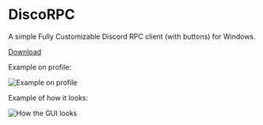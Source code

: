 # DiscoRPC
A simple Fully Customizable Discord RPC client (with buttons) for Windows.

[Download](https://github.com/ZaptoInc/DiscoRPC/releases)

Example on profile:

![](https://github.com/ZaptoInc/DiscoRPC/blob/main/demo/example_profile.png "Example on profile")

Example of how it looks:

![](https://github.com/ZaptoInc/DiscoRPC/blob/main/demo/example_GUI.png "How the GUI looks")

